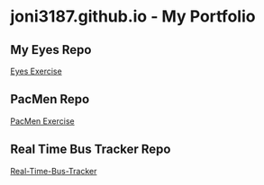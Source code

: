 # joni3187.github.io  -  My Portfolio

## My Eyes Repo
<a href="http://joni3187.github.io/eyes">Eyes Exercise</a>

## PacMen Repo
<a href="https://joni3187.github.io/PacMen">PacMen Exercise</a>

## Real Time Bus Tracker Repo
<a href="https://joni3187.github.io/Real-Time-Bus-Tracker/">Real-Time-Bus-Tracker</a>
